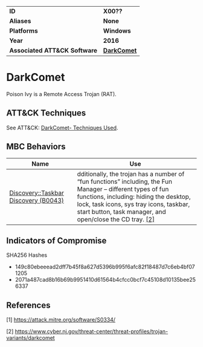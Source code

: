 <table>
<tr>
<td><b>ID</b></td>
<td><b>X00??</b></td>
</tr>
<tr>
<td><b>Aliases</b></td>
<td><b>None</b></td>
</tr>
<tr>
<td><b>Platforms</b></td>
<td><b>Windows</b></td>
</tr>
<tr>
<td><b>Year</b></td>
<td><b>2016</b></td>
</tr>
<tr>
<td><b>Associated ATT&CK Software</b></td>
<td><b><a href="https://attack.mitre.org/software/S0012/">DarkComet</a></b></td>
</tr>
</table>


# DarkComet

Poison Ivy is a Remote Access Trojan (RAT).

## ATT&CK Techniques

See ATT&CK: [DarkComet- Techniques Used](https://attack.mitre.org/software/S0334/).


## MBC Behaviors

|Name|Use|
|---|---|
|[Discovery::Taskbar Discovery (B0043)](../discovery/taskbar-discovery.md)|dditionally, the trojan has a number of “fun functions” including, the Fun Manager – different types of fun functions, including: hiding the desktop, lock, task icons, sys tray icons, taskbar, start button, task manager, and open/close the CD tray. [[2]](#2)|



## Indicators of Compromise

SHA256 Hashes
- 149c80ebeeead2dff7b45f8a627d5396b995f6afc82f18487d7c6eb4bf071205
- 2071a487cad8b16b69b9951410d61564b4cfcc0bcf7c45108d10135bee256337

## References

<a name="1">[1]</a> https://attack.mitre.org/software/S0334/

<a name="2">[2]</a> https://www.cyber.nj.gov/threat-center/threat-profiles/trojan-variants/darkcomet
